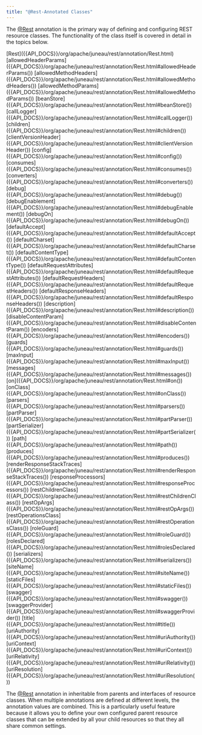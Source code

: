 ```yaml
---
title: "@Rest-Annotated Classes"
---
```


The [@Rest]({{API_DOCS}}/org/apache/juneau/rest/annotation/Rest.html) annotation is the primary way of defining and configuring REST resource classes.
The functionality of the class itself is covered in detail in the topics below.

<tree>
<node-0><java-annotation>[Rest]({{API_DOCS}}/org/apache/juneau/rest/annotation/Rest.html)</java-annotation></node-0>
<node-1><java-method-annotation>[allowedHeaderParams]({{API_DOCS}}/org/apache/juneau/rest/annotation/Rest.html#allowedHeaderParams())</java-method-annotation></node-1>
<node-1><java-method-annotation>[allowedMethodHeaders]({{API_DOCS}}/org/apache/juneau/rest/annotation/Rest.html#allowedMethodHeaders())</java-method-annotation></node-1>
<node-1><java-method-annotation>[allowedMethodParams]({{API_DOCS}}/org/apache/juneau/rest/annotation/Rest.html#allowedMethodParams())</java-method-annotation></node-1>
<node-1><java-method-annotation>[beanStore]({{API_DOCS}}/org/apache/juneau/rest/annotation/Rest.html#beanStore())</java-method-annotation></node-1>
<node-1><java-method-annotation>[callLogger]({{API_DOCS}}/org/apache/juneau/rest/annotation/Rest.html#callLogger())</java-method-annotation></node-1>
<node-1><java-method-annotation>[children]({{API_DOCS}}/org/apache/juneau/rest/annotation/Rest.html#children())</java-method-annotation></node-1>
<node-1><java-method-annotation>[clientVersionHeader]({{API_DOCS}}/org/apache/juneau/rest/annotation/Rest.html#clientVersionHeader())</java-method-annotation></node-1>
<node-1><java-method-annotation>[config]({{API_DOCS}}/org/apache/juneau/rest/annotation/Rest.html#config())</java-method-annotation></node-1>
<node-1><java-method-annotation>[consumes]({{API_DOCS}}/org/apache/juneau/rest/annotation/Rest.html#consumes())</java-method-annotation></node-1>
<node-1><java-method-annotation>[converters]({{API_DOCS}}/org/apache/juneau/rest/annotation/Rest.html#converters())</java-method-annotation></node-1>
<node-1><java-method-annotation>[debug]({{API_DOCS}}/org/apache/juneau/rest/annotation/Rest.html#debug())</java-method-annotation></node-1>
<node-1><java-method-annotation>[debugEnablement]({{API_DOCS}}/org/apache/juneau/rest/annotation/Rest.html#debugEnablement())</java-method-annotation></node-1>
<node-1><java-method-annotation>[debugOn]({{API_DOCS}}/org/apache/juneau/rest/annotation/Rest.html#debugOn())</java-method-annotation></node-1>
<node-1><java-method-annotation>[defaultAccept]({{API_DOCS}}/org/apache/juneau/rest/annotation/Rest.html#defaultAccept())</java-method-annotation></node-1>
<node-1><java-method-annotation>[defaultCharset]({{API_DOCS}}/org/apache/juneau/rest/annotation/Rest.html#defaultCharset())</java-method-annotation></node-1>
<node-1><java-method-annotation>[defaultContentType]({{API_DOCS}}/org/apache/juneau/rest/annotation/Rest.html#defaultContentType())</java-method-annotation></node-1>
<node-1><java-method-annotation>[defaultRequestAttributes]({{API_DOCS}}/org/apache/juneau/rest/annotation/Rest.html#defaultRequestAttributes())</java-method-annotation></node-1>
<node-1><java-method-annotation>[defaultRequestHeaders]({{API_DOCS}}/org/apache/juneau/rest/annotation/Rest.html#defaultRequestHeaders())</java-method-annotation></node-1>
<node-1><java-method-annotation>[defaultResponseHeaders]({{API_DOCS}}/org/apache/juneau/rest/annotation/Rest.html#defaultResponseHeaders())</java-method-annotation></node-1>
<node-1><java-method-annotation>[description]({{API_DOCS}}/org/apache/juneau/rest/annotation/Rest.html#description())</java-method-annotation></node-1>
<node-1><java-method-annotation>[disableContentParam]({{API_DOCS}}/org/apache/juneau/rest/annotation/Rest.html#disableContentParam())</java-method-annotation></node-1>
<node-1><java-method-annotation>[encoders]({{API_DOCS}}/org/apache/juneau/rest/annotation/Rest.html#encoders())</java-method-annotation></node-1>
<node-1><java-method-annotation>[guards]({{API_DOCS}}/org/apache/juneau/rest/annotation/Rest.html#guards())</java-method-annotation></node-1>
<node-1><java-method-annotation>[maxInput]({{API_DOCS}}/org/apache/juneau/rest/annotation/Rest.html#maxInput())</java-method-annotation></node-1>
<node-1><java-method-annotation>[messages]({{API_DOCS}}/org/apache/juneau/rest/annotation/Rest.html#messages())</java-method-annotation></node-1>
<node-1><java-method-annotation>[on]({{API_DOCS}}/org/apache/juneau/rest/annotation/Rest.html#on())</java-method-annotation></node-1>
<node-1><java-method-annotation>[onClass]({{API_DOCS}}/org/apache/juneau/rest/annotation/Rest.html#onClass())</java-method-annotation></node-1>
<node-1><java-method-annotation>[parsers]({{API_DOCS}}/org/apache/juneau/rest/annotation/Rest.html#parsers())</java-method-annotation></node-1>
<node-1><java-method-annotation>[partParser]({{API_DOCS}}/org/apache/juneau/rest/annotation/Rest.html#partParser())</java-method-annotation></node-1>
<node-1><java-method-annotation>[partSerializer]({{API_DOCS}}/org/apache/juneau/rest/annotation/Rest.html#partSerializer())</java-method-annotation></node-1>
<node-1><java-method-annotation>[path]({{API_DOCS}}/org/apache/juneau/rest/annotation/Rest.html#path())</java-method-annotation></node-1>
<node-1><java-method-annotation>[produces]({{API_DOCS}}/org/apache/juneau/rest/annotation/Rest.html#produces())</java-method-annotation></node-1>
<node-1><java-method-annotation>[renderResponseStackTraces]({{API_DOCS}}/org/apache/juneau/rest/annotation/Rest.html#renderResponseStackTraces())</java-method-annotation></node-1>
<node-1><java-method-annotation>[responseProcessors]({{API_DOCS}}/org/apache/juneau/rest/annotation/Rest.html#responseProcessors())</java-method-annotation></node-1>
<node-1><java-method-annotation>[restChildrenClass]({{API_DOCS}}/org/apache/juneau/rest/annotation/Rest.html#restChildrenClass())</java-method-annotation></node-1>
<node-1><java-method-annotation>[restOpArgs]({{API_DOCS}}/org/apache/juneau/rest/annotation/Rest.html#restOpArgs())</java-method-annotation></node-1>
<node-1><java-method-annotation>[restOperationsClass]({{API_DOCS}}/org/apache/juneau/rest/annotation/Rest.html#restOperationsClass())</java-method-annotation></node-1>
<node-1><java-method-annotation>[roleGuard]({{API_DOCS}}/org/apache/juneau/rest/annotation/Rest.html#roleGuard())</java-method-annotation></node-1>
<node-1><java-method-annotation>[rolesDeclared]({{API_DOCS}}/org/apache/juneau/rest/annotation/Rest.html#rolesDeclared())</java-method-annotation></node-1>
<node-1><java-method-annotation>[serializers]({{API_DOCS}}/org/apache/juneau/rest/annotation/Rest.html#serializers())</java-method-annotation></node-1>
<node-1><java-method-annotation>[siteName]({{API_DOCS}}/org/apache/juneau/rest/annotation/Rest.html#siteName())</java-method-annotation></node-1>
<node-1><java-method-annotation>[staticFiles]({{API_DOCS}}/org/apache/juneau/rest/annotation/Rest.html#staticFiles())</java-method-annotation></node-1>
<node-1><java-method-annotation>[swagger]({{API_DOCS}}/org/apache/juneau/rest/annotation/Rest.html#swagger())</java-method-annotation></node-1>
<node-1><java-method-annotation>[swaggerProvider]({{API_DOCS}}/org/apache/juneau/rest/annotation/Rest.html#swaggerProvider())</java-method-annotation></node-1>
<node-1><java-method-annotation>[title]({{API_DOCS}}/org/apache/juneau/rest/annotation/Rest.html#title())</java-method-annotation></node-1>
<node-1><java-method-annotation>[uriAuthority]({{API_DOCS}}/org/apache/juneau/rest/annotation/Rest.html#uriAuthority())</java-method-annotation></node-1>
<node-1><java-method-annotation>[uriContext]({{API_DOCS}}/org/apache/juneau/rest/annotation/Rest.html#uriContext())</java-method-annotation></node-1>
<node-1><java-method-annotation>[uriRelativity]({{API_DOCS}}/org/apache/juneau/rest/annotation/Rest.html#uriRelativity())</java-method-annotation></node-1>
<node-1><java-method-annotation>[uriResolution]({{API_DOCS}}/org/apache/juneau/rest/annotation/Rest.html#uriResolution())</java-method-annotation></node-1>
</tree>

The [@Rest]({{API_DOCS}}/org/apache/juneau/rest/annotation/Rest.html) annotation in inheritable from parents and interfaces of resource classes.
When multiple annotations are defined at different levels, the annotation values are combined.
This is a particularly useful feature because it allows you to define your own configured parent resource classes that can be extended by all your child resources so that they all share common settings.
